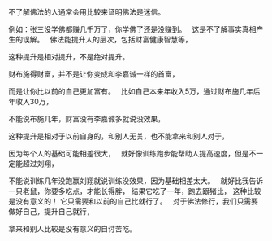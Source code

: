 不了解佛法的人通常会用比较来证明佛法是迷信。

例如：张三没学佛都赚几千万了，你学佛了还是没赚到。
&nbsp;
这是不了解事实真相产生的误解。
&nbsp;
佛法能提升人的层次，包括财富健康智慧等，

这种提升是相对提升，不是绝对提升。

财布施得财富，并不是让你变成和李嘉诚一样的首富，

而是让你比以前的自己更加富有。
&nbsp;
比如自己本来年收入5万，通过财布施几年后年收入30万，

不能说布施几年，财富没有李嘉诚多就说没效果，

这种提升是相对于以前自身的，和别人无关，也不能拿来和别人对于，

因为每个人的基础可能相差很大，
&nbsp;
就好像训练跑步能帮助人提高速度，但是不一定能超过刘翔，

不能说训练几年没跑赢刘翔就说训练没效果，因为基础相差太大。
&nbsp;
就好比我告诉一只老鼠，你要多吃点，才能长得胖，
结果它吃了一年，跑去跟猪比，
这种比较是没有意义的！
它只需要和以前的自己比就行了。
&nbsp;
对于佛法修行，我们只需要做好自己，提升自己就行，

拿来和别人比较是没有意义的自讨苦吃。